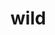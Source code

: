 # wild
<meta name="description" content="This awesome project is created to experiment git notions like clone, push and pull">
